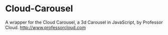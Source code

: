 Cloud-Carousel
==============

A wrapper for the Cloud Carousel, a 3d Carousel in JavaScript, by Professor Cloud. http://www.professorcloud.com